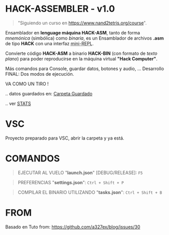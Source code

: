 # HACK-ASSEMBLER - v1.0

> "Siguiendo un curso en https://www.nand2tetris.org/course".

Ensamblador en **lenguage máquina HACK-ASM**, tanto de forma *mnemónica* (simbólica) como *binaria*, es un Ensamblador de archivos **.asm** de tipo **HACK** con una interfaz <abbr title="Read-Eval-Print-Loop">mini-REPL</abbr>.

Convierte código **HACK-ASM** a binario **HACK-BIN** (con formato de *texto plano*) para poder reproducirse en la máquina virtual **"Hack Computer"**.


Más comandos para Console, guardar datos, botones y audio, ...  Desarrollo FINAL: Dos modos de ejecución.

VA COMO UN TIRO !

.. datos guardados en: [Carpeta Guardado](file:///C:/Users/diner/AppData/Roaming/LOVE)

.. ver [STATS](STATS.md)

# VSC
Proyecto preparado para VSC, abrir la carpeta y ya está.

# COMANDOS

> EJECUTAR AL VUELO "**launch.json**" [DEBUG/RELEASE]: `F5` 

> PREFERENCIAS "**settings.json**": `Ctrl + Shift + P`  

> COMPILAR EL BINARIO UTILIZANDO "**tasks.json**": `Ctrl + Shift + B` 

# FROM

Basado en Tuto from: https://github.com/a327ex/blog/issues/30